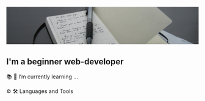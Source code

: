 ![Header](https://github.com/Vacheslav676/Vacheslav676/blob/main/assets/header.jpg)

## I'm a beginner web-developer

📚 🌱 I’m currently learning ...

⚙️ 🛠️ Languages and Tools
